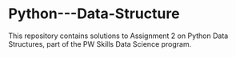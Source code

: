 # Python---Data-Structure
This repository contains solutions to Assignment 2 on Python Data Structures, part of the PW Skills Data Science program.
